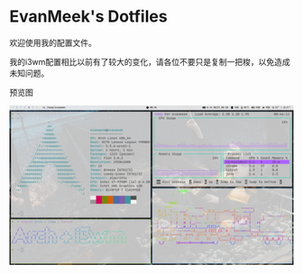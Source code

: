 # EvanMeek's  Dotfiles
欢迎使用我的配置文件。

我的i3wm配置相比以前有了较大的变化，请各位不要只是复制一把梭，以免造成未知问题。

预览图

![预览图](dotfiles.png)
